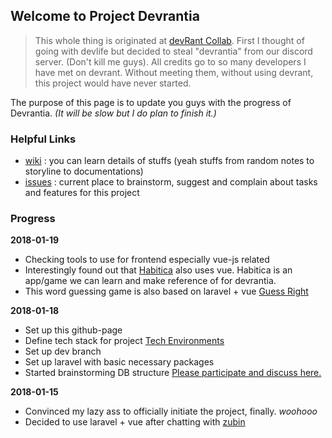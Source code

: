 ## Welcome to Project Devrantia

> This whole thing is originated at [devRant Collab](https://devrant.com/collabs/1063123/rpg-for-developers-devlife). First I thought of going with devlife but decided to steal "devrantia" from our discord server. (Don't kill me guys). All credits go to so many developers I have met on devrant. Without meeting them, without using devrant, this project would have never started.

The purpose of this page is to update you guys with the progress of Devrantia. _(It will be slow but I do plan to finish it.)_

### Helpful Links

- [wiki](https://github.com/cursemeslowly/devrantia/wiki) : you can learn details of stuffs (yeah stuffs from random notes to storyline to documentations)
- [issues](https://github.com/cursemeslowly/devrantia/issues) : current place to brainstorm, suggest and complain about tasks and features for this project

### Progress

**2018-01-19**
- Checking tools to use for frontend especially vue-js related
- Interestingly found out that [Habitica](https://habitica.com/static/home) also uses vue. Habitica is an app/game we can learn and make reference of for devrantia.
- This word guessing game is also based on laravel + vue [Guess Right](https://github.com/KDCinfo/guess-right)

**2018-01-18**
- Set up this github-page
- Define tech stack for project [Tech Environments](https://github.com/cursemeslowly/devrantia/wiki/Tech-Environments)
- Set up dev branch
- Set up laravel with basic necessary packages
- Started brainstorming DB structure [Please participate and discuss here.](https://github.com/cursemeslowly/devrantia/issues/2)

**2018-01-15**
- Convinced my lazy ass to officially initiate the project, finally. _woohooo_
- Decided to use laravel + vue after chatting with [zubin](https://github.com/iamzubin)

